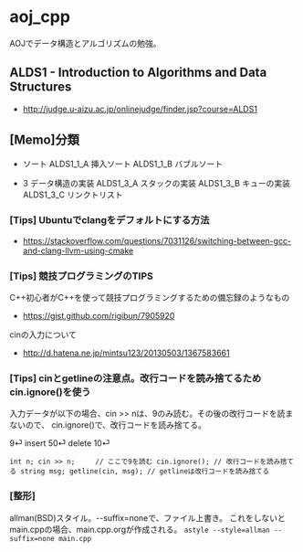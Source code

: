 # aoj_cpp

AOJでデータ構造とアルゴリズムの勉強。

## ALDS1 - Introduction to Algorithms and Data Structures 
- http://judge.u-aizu.ac.jp/onlinejudge/finder.jsp?course=ALDS1

## [Memo]分類
- ソート
ALDS1_1_A 挿入ソート
ALDS1_1_B バブルソート

- 3 データ構造の実装
ALDS1_3_A スタックの実装
ALDS1_3_B キューの実装
ALDS1_3_C リンクトリスト



### [Tips] Ubuntuでclangをデフォルトにする方法
- https://stackoverflow.com/questions/7031126/switching-between-gcc-and-clang-llvm-using-cmake


### [Tips] 競技プログラミングのTIPS

C++初心者がC++を使って競技プログラミングするための備忘録のようなもの
- https://gist.github.com/rigibun/7905920

cinの入力について
- http://d.hatena.ne.jp/mintsu123/20130503/1367583661



### [Tips] cinとgetlineの注意点。改行コードを読み捨てるためcin.ignore()を使う
入力データが以下の場合、cin >> nは、9のみ読む。その後の改行コードを読まないので、
cin.ignore()で、改行コードを読み捨てる。

9⏎
insert 50⏎
delete 10⏎

`
    int n;
    cin >> n;     // ここで9を読む
    cin.ignore(); // 改行コードを読み捨てる
    string msg;
    getline(cin, msg); // getlineは改行コードを読み捨てる
`

### [整形]
allman(BSD)スタイル。--suffix=noneで、ファイル上書き。
これをしないとmain.cppの場合、main.cpp.orgが作成される。
`
astyle --style=allman --suffix=none main.cpp
`
